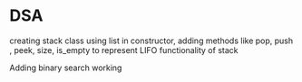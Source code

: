 # DSA

creating stack class using list in constructor, adding methods like pop, push , peek, size, is_empty to represent LIFO functionality of stack

Adding binary search working 
